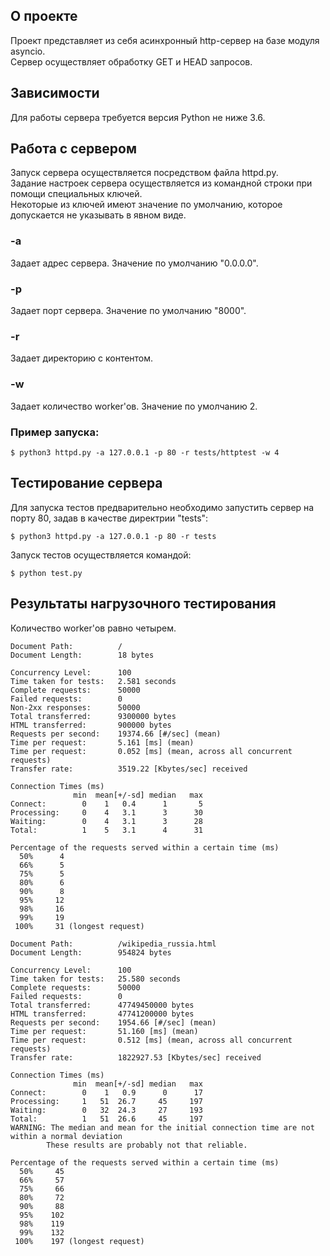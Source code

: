 О проекте
---------
Проект представляет из себя асинхронный http-сервер на базе модуля asyncio.  
Сервер осуществляет обработку GET и HEAD запросов.


Зависимости
-----------    
Для работы сервера требуется версия Python не ниже 3.6.


Работа с сервером
-----------------
Запуск сервера осуществляется посредством файла httpd.py.  
Задание настроек сервера осуществляется из командной строки при помощи специальных ключей.  
Некоторые из ключей имеют значение по умолчанию, которое допускается не указывать в явном виде.  
### -a  
Задает адрес сервера. Значение по умолчанию "0.0.0.0".     
  
### -p
Задает порт сервера. Значение по умолчанию "8000".      

### -r  
Задает директорию с контентом.  

### -w  
Задает количество worker'ов. Значение по умолчанию 2.  

### Пример запуска:
```
$ python3 httpd.py -a 127.0.0.1 -p 80 -r tests/httptest -w 4
```


Тестирование сервера
--------------------
Для запуска тестов предварительно необходимо запустить сервер на порту 80,
задав в качестве директрии "tests":
```
$ python3 httpd.py -a 127.0.0.1 -p 80 -r tests
```
Запуск тестов осуществляется командой:
```
$ python test.py
```

Результаты нагрузочного тестирования
------------------------------------
Количество worker'ов равно четырем.
```
Document Path:          /
Document Length:        18 bytes

Concurrency Level:      100
Time taken for tests:   2.581 seconds
Complete requests:      50000
Failed requests:        0
Non-2xx responses:      50000
Total transferred:      9300000 bytes
HTML transferred:       900000 bytes
Requests per second:    19374.66 [#/sec] (mean)
Time per request:       5.161 [ms] (mean)
Time per request:       0.052 [ms] (mean, across all concurrent requests)
Transfer rate:          3519.22 [Kbytes/sec] received

Connection Times (ms)
              min  mean[+/-sd] median   max
Connect:        0    1   0.4      1       5
Processing:     0    4   3.1      3      30
Waiting:        0    4   3.1      3      28
Total:          1    5   3.1      4      31

Percentage of the requests served within a certain time (ms)
  50%      4
  66%      5
  75%      5
  80%      6
  90%      8
  95%     12
  98%     16
  99%     19
 100%     31 (longest request)

```
```
Document Path:          /wikipedia_russia.html
Document Length:        954824 bytes

Concurrency Level:      100
Time taken for tests:   25.580 seconds
Complete requests:      50000
Failed requests:        0
Total transferred:      47749450000 bytes
HTML transferred:       47741200000 bytes
Requests per second:    1954.66 [#/sec] (mean)
Time per request:       51.160 [ms] (mean)
Time per request:       0.512 [ms] (mean, across all concurrent requests)
Transfer rate:          1822927.53 [Kbytes/sec] received

Connection Times (ms)
              min  mean[+/-sd] median   max
Connect:        0    1   0.9      0      17
Processing:     1   51  26.7     45     197
Waiting:        0   32  24.3     27     193
Total:          1   51  26.6     45     197
WARNING: The median and mean for the initial connection time are not within a normal deviation
        These results are probably not that reliable.

Percentage of the requests served within a certain time (ms)
  50%     45
  66%     57
  75%     66
  80%     72
  90%     88
  95%    102
  98%    119
  99%    132
 100%    197 (longest request)
 ```
